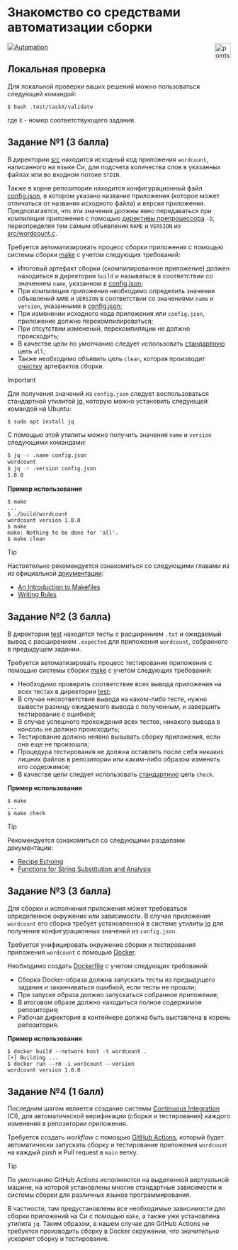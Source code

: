 # Знакомство со средствами автоматизации сборки

<img alt="points bar" align="right" height="36" src="../../blob/badges/.github/badges/points-bar.svg" />

[![Automation](https://imgs.xkcd.com/comics/automation.png)](https://xkcd.com/1319/)

## Локальная проверка

Для локальной проверки ваших решений можно пользоваться следующей командой:
```console
$ bash .test/taskX/validate
```
где `X` - номер соответствующего задания.

## Задание №1 (3 балла)

В директории [src](/src) находится исходный код приложения `wordcount`, написанного на языке Си,
для подсчета количества слов в указанных файлах или во входном потоке `STDIN`.

Также в корне репозитория находится конфигурационный файл [config.json](/config.json), в котором указано
название приложения (которое может отличаться от названия исходного файла) и версия приложения.
Предполагается, что эти значения должны явно передаваться при компиляции приложения с помощью
[директивы препроцессора](https://gcc.gnu.org/onlinedocs/gcc/Preprocessor-Options.html) `-D`,
переопределяя тем самым объявления `NAME` и `VERSION` из [src/wordcount.c](/src/wordcount.c).

Требуется автоматизировать процесс сборки приложения с помощью системы сборки
[make](https://www.gnu.org/software/make/manual/make.html) с учетом следующих требований:

- Итоговый артефакт сборки (скомпилированное приложение) должен находиться в директории `build`
  и называться в соответствии со значением `name`, указанном в [config.json](/config.json);
- При компиляции приложения необходимо определить значения объявлений `NAME` и `VERSION`
  в соответствии со значениями `name` и `version`, указанными в [config.json](/config.json);
- При изменении исходного кода приложения или `config.json`, приложение должно перекомпилироваться;
- При отсутствии изменений, перекомпиляции не должно происходить;
- В качестве цели по умолчанию следует использовать
  [стандартную](https://www.gnu.org/software/make/manual/make.html#Standard-Targets) цель `all`;
- Также необходимо объявить цель `clean`, которая производит
  [очистку](https://www.gnu.org/software/make/manual/make.html#Cleanup) артефактов сборки.

> [!IMPORTANT]
>
> Для получения значений из `config.json` следует воспользоваться стандартной утилитой [jq](https://jqlang.org),
> которую можно установить следующей командой на Ubuntu:
> ```bash
> $ sudo apt install jq
> ```
> С помощью этой утилиты можно получить значения `name` и `version` следующими командами:
> ```bash
> $ jq -r .name config.json
> wordcount
> $ jq -r .version config.json
> 1.0.0
> ```

**Пример использования**

```console
$ make
...
$ ./build/wordcount
wordcount version 1.0.0
$ make
make: Nothing to be done for 'all'.
$ make clean
```

> [!TIP]
>
> Настоятельно рекомендуется ознакомиться со следующими главами из 
> из официальной [документации](https://www.gnu.org/software/make/manual/make.html):
> - [An Introduction to Makefiles](https://www.gnu.org/software/make/manual/make.html#Introduction)
> - [Writing Rules](https://www.gnu.org/software/make/manual/make.html#Introduction)

## Задание №2 (3 балла)

В директории [test](/test) находятся тесты с расширением `.txt` и ожидаемый вывод
с расширением `.expected` для приложения `wordcount`, собранного в предыдущем задании.

Требуется автоматизировать процесс тестирования приложения с помощью системы сборки
[make](https://www.gnu.org/software/make/manual/make.html) с учетом следующих требований:

- Необходимо проверить соответствие всех вывода приложения на всех тестах в директории [test](/test);
- В случае несоответствия вывода на каком-либо тесте, нужно вывести разницу ожидаемого вывода
  с полученным, и завершить тестирование с ошибкой;
- В случае успешного прохождения всех тестов, никакого вывода в консоль не должно происходить;
- Тестирование должно неявно вызывать сборку приложения, если она еще не произошла;
- Процедура тестирования не должна оставлять после себя никаких лишних файлов в репозитории или
  каким-либо образом изменять его содержимое;
- В качестве цели следует использовать
  [стандартную](https://www.gnu.org/software/make/manual/make.html#Standard-Targets) цель `check`.

**Пример использования**

```console
$ make
...
$ make check
```

> [!TIP]
>
> Рекомендуется ознакомиться со следующими разделами документации:
> - [Recipe Echoing](https://www.gnu.org/software/make/manual/make.html#Echoing)
> - [Functions for String Substitution and Analysis](https://www.gnu.org/software/make/manual/make.html#Text-Functions)

## Задание №3 (3 балла)

Для сборки и исполнения приложения может требоваться определенное окружение или зависимости.
В случае приложения `wordcount` его сборка требует установленной в системе утилиты [jq](https://jqlang.org)
для получения конфигурационных значений из `config.json`.

Требуется унифицировать окружение сборки и тестирования приложения `wordcount` с помощью
[Docker](https://www.docker.com).

Необходимо создать [Dockerfile](https://docs.docker.com/build/concepts/dockerfile/)
с учетом следующих требований:

- Сборка Docker-образа должна запускать тесты из предыдущего задания и заканчиваться ошибкой,
  если тесты не прошли;
- При запуске образа должно запускаться собранное приложение;
- В итоговом образе должно находиться полное содержимое репозитория;
- Рабочая директория в контейнере должна быть выставлена в корень репозитория.

**Пример использования**

```console
$ docker build --network host -t wordcount .
[+] Building ...
$ docker run --rm -i wordcount --version
wordcount version 1.0.0
```

## Задание №4 (1 балл)

Последним шагом является создание системы
[Continuous Integration](https://docs.github.com/en/actions/get-started/continuous-integration) (CI),
для автоматической верификации (сборки и тестирования) каждого изменения в репозитории приложения.

Требуется создать *workflow* с помощью
[GitHub Actions](https://docs.github.com/en/actions/get-started/understand-github-actions),
который будет автоматически запускать сборку и тестирование приложения `wordcount`
на каждый *push* и Pull request в `main` ветку.

> [!TIP]
>
> По умолчанию GitHub Actions исполняются на выделенной виртуальной машине,
> на которой установлены многие стандартные зависимости и системы сборки
> для различных языков программирования.
>
> В частности, там предустановлены все необходимые зависимости для сборки
> приложений на Си с помощью `make`, а также уже установлена утилита `jq`.
> Таким образом, в нашем случае для GitHub Actions не требуется производить
> сборку в Docker окружении, что значительно ускоряет сборку и тестирование.
